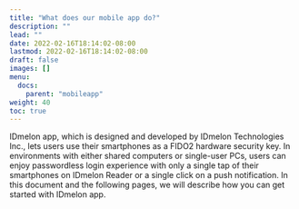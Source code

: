 ```yaml
---
title: "What does our mobile app do?"
description: ""
lead: ""
date: 2022-02-16T18:14:02-08:00
lastmod: 2022-02-16T18:14:02-08:00
draft: false
images: []
menu:
  docs:
    parent: "mobileapp"
weight: 40
toc: true
---
```


IDmelon app, which is designed and developed by IDmelon Technologies Inc., lets users use their smartphones as a FIDO2 hardware security key. In environments with either shared computers or single-user PCs, users can enjoy passwordless login experience with only a single tap of their smartphones on IDmelon Reader or a single click on a push notification.
In this document and the following pages, we will describe how you can get started with IDmelon app.
